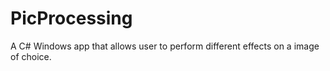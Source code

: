 # PicProcessing
A C# Windows app that allows user to perform different effects on a image of choice.
